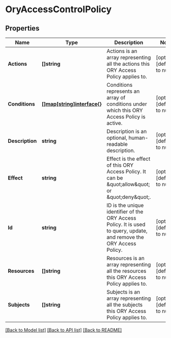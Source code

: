 # OryAccessControlPolicy

## Properties
Name | Type | Description | Notes
------------ | ------------- | ------------- | -------------
**Actions** | **[]string** | Actions is an array representing all the actions this ORY Access Policy applies to. | [optional] [default to null]
**Conditions** | [**[]map[string]interface{}**](map.md) | Conditions represents an array of conditions under which this ORY Access Policy is active. | [optional] [default to null]
**Description** | **string** | Description is an optional, human-readable description. | [optional] [default to null]
**Effect** | **string** | Effect is the effect of this ORY Access Policy. It can be \&quot;allow\&quot; or \&quot;deny\&quot;. | [optional] [default to null]
**Id** | **string** | ID is the unique identifier of the ORY Access Policy. It is used to query, update, and remove the ORY Access Policy. | [optional] [default to null]
**Resources** | **[]string** | Resources is an array representing all the resources this ORY Access Policy applies to. | [optional] [default to null]
**Subjects** | **[]string** | Subjects is an array representing all the subjects this ORY Access Policy applies to. | [optional] [default to null]

[[Back to Model list]](../README.md#documentation-for-models) [[Back to API list]](../README.md#documentation-for-api-endpoints) [[Back to README]](../README.md)


